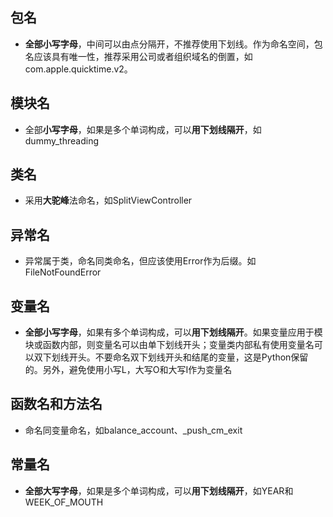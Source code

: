 ## 包名

* **全部小写字母**，中间可以由点分隔开，不推荐使用下划线。作为命名空间，包名应该具有唯一性，推荐采用公司或者组织域名的倒置，如com.apple.quicktime.v2。

## 模块名

* 全部**小写字母**，如果是多个单词构成，可以**用下划线隔开**，如dummy_threading

## 类名

* 采用**大驼峰**法命名，如SplitViewController

## 异常名

* 异常属于类，命名同类命名，但应该使用Error作为后缀。如FileNotFoundError

## 变量名

* **全部小写字母**，如果有多个单词构成，可以**用下划线隔开**。如果变量应用于模块或函数内部，则变量名可以由单下划线开头；变量类内部私有使用变量名可以双下划线开头。不要命名双下划线开头和结尾的变量，这是Python保留的。另外，避免使用小写L，大写O和大写I作为变量名

## 函数名和方法名

* 命名同变量命名，如balance_account、_push_cm_exit

## 常量名

* **全部大写字母**，如果是多个单词构成，可以**用下划线隔开**，如YEAR和WEEK_OF_MOUTH

